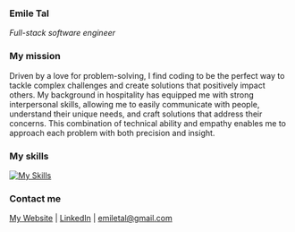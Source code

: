 ### Emile Tal
*Full-stack software engineer*

### My mission
Driven by a love for problem-solving, I find coding to be the perfect way to tackle complex challenges and create solutions that positively impact others. My background in hospitality has equipped me with strong interpersonal skills, allowing me to easily communicate  with people, understand their unique needs, and craft solutions that address their concerns. This combination of technical ability and empathy enables me to approach each problem with both precision and insight.

### My skills
[![My Skills](https://skillicons.dev/icons?i=html,css,sass,tailwind,js,ts,react,nextjs,nodejs,express,python,flask,mysql,postgres,docker,gcp,git)](https://skillicons.dev)

### Contact me
[My Website](https://emiletal.com) |
[LinkedIn](https://www.linkedin.com/in/emile-tal) |
emiletal@gmail.com
